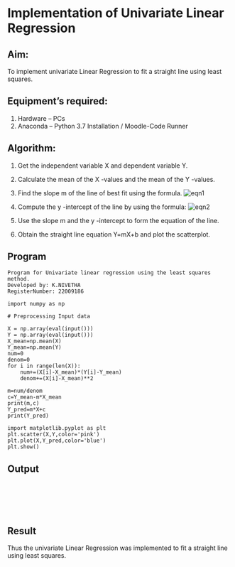 # Implementation of Univariate Linear Regression

## Aim:
To implement univariate Linear Regression to fit a straight line using least squares.

## Equipment’s required:
1.	Hardware – PCs
2.	Anaconda – Python 3.7 Installation / Moodle-Code Runner

## Algorithm:

1.	Get the independent variable X and dependent variable Y.

2.	Calculate the mean of the X -values and the mean of the Y -values.

3.	Find the slope m of the line of best fit using the formula.
 ![eqn1](./eq1.jpg)
 
 
4.	Compute the y -intercept of the line by using the formula:
![eqn2](./eq2.jpg)  


5.	Use the slope m and the y -intercept to form the equation of the line.

6.	Obtain the straight line equation Y=mX+b and plot the scatterplot.

## Program
```
Program for Univariate linear regression using the least squares method.
Developed by: K.NIVETHA
RegisterNumber: 22009186

import numpy as np

# Preprocessing Input data

X = np.array(eval(input()))
Y = np.array(eval(input()))
X_mean=np.mean(X)
Y_mean=np.mean(Y)
num=0
denom=0
for i in range(len(X)):
    num+=(X[i]-X_mean)*(Y[i]-Y_mean)
    denom+=(X[i]-X_mean)**2
    
m=num/denom
c=Y_mean-m*X_mean
print(m,c)
Y_pred=m*X+c
print(Y_pred)

import matplotlib.pyplot as plt
plt.scatter(X,Y,color='pink')
plt.plot(X,Y_pred,color='blue')
plt.show()
```
## Output
</br>
</br>
</br>
</br>

## Result
Thus the univariate Linear Regression was implemented to fit a straight line using least squares.
